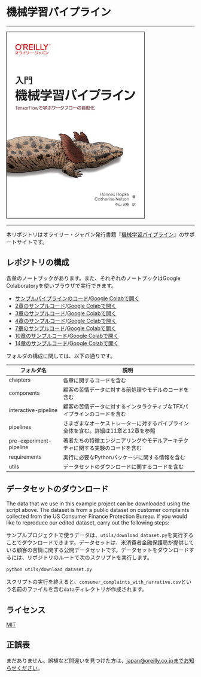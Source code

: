 # 機械学習パイプライン

---

![表紙](building-ml-pipelines-ja.png)

---

本リポジトリはオライリー・ジャパン発行書籍『[機械学習パイプライン](https://www.oreilly.co.jp/books/978487311XXXX/)』のサポートサイトです。

## レポジトリの構成

各章のノートブックがあります。また、それぞれのノートブックはGoogle Colaboratoryを使いブラウザで実行できます。

- [サンプルパイプラインのコード](https://github.com/oreilly-japan/building-ml-pipelines-ja/blob/master/interactive-pipeline/interactive_pipeline.ipynb)/[Google Colabで開く](https://colab.research.google.com/drive/1Yy9QdVD7xHjCaYezOm3vhCsKZjWs8vik?usp=sharing)
- [2章のサンプルコード](https://github.com/oreilly-japan/building-ml-pipelines-ja/blob/master/chapters/intro_tfx/Apache_beam_example_notebook.ipynb)/[Google Colabで開く](https://colab.research.google.com/drive/1VbYmZRrt-68LwMZzlr_Ielllskj8ag7h?usp=sharing)
- [3章のサンプルコード](https://github.com/oreilly-japan/building-ml-pipelines-ja/blob/master/chapters/data_ingestion/data_ingestion.ipynb)/[Google Colabで開く](https://colab.research.google.com/drive/1z0ymuyD3FL6WXbqbdQuZYRZPJaFvy6gz?usp=sharing)
- [4章のサンプルコード](https://github.com/oreilly-japan/building-ml-pipelines-ja/blob/master/chapters/data_validation/data_validation.ipynb)/[Google Colabで開く](https://colab.research.google.com/drive/1PoEXmZztor8oehh03UqYrj51jJcxYQjE?usp=sharing)
- [7章のサンプルコード](https://github.com/oreilly-japan/building-ml-pipelines-ja/blob/master/chapters/model_analysis/model_analysis.ipynb)/[Google Colabで開く](https://colab.research.google.com/drive/1ai4dV75JZKto4FAABrhwemThIQ7nMgx7?usp=sharing)
- [10章のサンプルコード](https://github.com/oreilly-japan/building-ml-pipelines-ja/blob/master/chapters/adv_tfx/Custom_TFX_Components.ipynb)/[Google Colabで開く](https://colab.research.google.com/drive/1VUfmS_fti2wHurq6phBINuVjD889CMwA?usp=sharing)
- [14章のサンプルコード](https://github.com/oreilly-japan/building-ml-pipelines-ja/blob/master/chapters/data_privacy/differential_privacy.ipynb)/[Google Colabで開く](https://colab.research.google.com/drive/1g5_10KM0gDzZuxRKu0nfd4pVTsN-f2nA?usp=sharing)

フォルダの構成に関しては、以下の通りです。

| フォルダ名                   | 説明                                          |
| ----------------------- | ------------------------------------------- |
| chapters                | 各章に関するコードを含む                                |
| components              | 顧客の苦情データに対する前処理やモデルのコードを含む                  |
| interactive-pipeline    | 顧客の苦情データに対するインタラクティブなTFXパイプラインのコードを含む       |
| pipelines               | さまざまなオーケストレーターに対するパイプライン全体を含む。詳細は11章と12章を参照 |
| pre-experiment-pipeline | 著者たちの特徴エンジニアリングやモデルアーキテクチャに関する実験のコードを含む     |
| requirements            | 実行に必要なPythonパッケージに関する情報を含む                  |
| utils                   | データセットのダウンロードに関するコードを含む                     |

## データセットのダウンロード

The data that we use in this example project can be downloaded using the script above. The dataset is from a public dataset on customer complaints collected from the US Consumer Finance Protection Bureau. If you would like to reproduce our edited dataset, carry out the following steps:

サンプルプロジェクトで使うデータは、`utils/download_dataset.py`を実行することでダウンロードできます。データセットは、米消費者金融保護局が提供している顧客の苦情に関する公開データセットです。データセットをダウンロードするには、リポジトリのルートで次のスクリプトを実行します。

```bash
python utils/download_dataset.py
```

スクリプトの実行を終えると、`consumer_complaints_with_narrative.csv`という名前のファイルを含む`data`ディレクトリが作成されます。

## ライセンス

[MIT](https://github.com/oreilly-japan/building-ml-pipelines-ja/blob/master/LICENSE)

## 正誤表

まだありません。誤植など間違いを見つけた方は、japan@oreilly.co.jpまでお知らせください。

